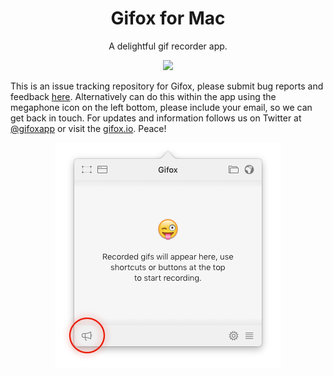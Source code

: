 <div align="center">
    <h1>Gifox for Mac</h1>
    <p>A delightful gif recorder app.</p>
    <a href="http://gifox.io"><img src="/asset/logo-180×180.png"></a>
</div>

This is an issue tracking repository for Gifox, please submit bug reports and feedback [here](https://github.com/gifox/tracker/issues). Alternatively can do this within the app using the megaphone icon on the left bottom, please include your email, so we can get back in touch. For updates and information follows us on Twitter at [@gifoxapp](https://twitter.com/gifoxapp) or visit the [gifox.io](http://gifox.io). Peace!

<div align="center"><img src="/asset/screenshot.png"></div>
